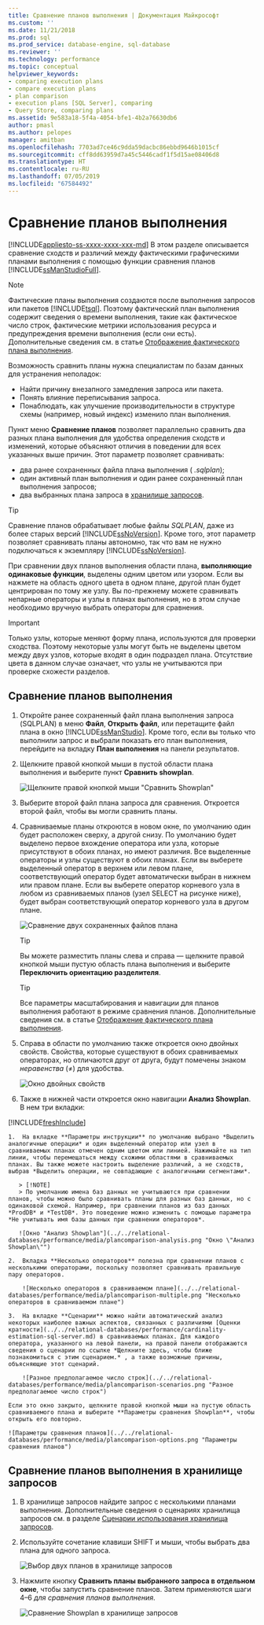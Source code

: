 ```yaml
---
title: Сравнение планов выполнения | Документация Майкрософт
ms.custom: ''
ms.date: 11/21/2018
ms.prod: sql
ms.prod_service: database-engine, sql-database
ms.reviewer: ''
ms.technology: performance
ms.topic: conceptual
helpviewer_keywords:
- comparing execution plans
- compare execution plans
- plan comparison
- execution plans [SQL Server], comparing
- Query Store, comparing plans
ms.assetid: 9e583a18-5f4a-4054-bfe1-4b2a76630db6
author: pmasl
ms.author: pelopes
manager: amitban
ms.openlocfilehash: 7703ad7ce46c9dda59dacbc86ebbd9646b1015cf
ms.sourcegitcommit: cff8dd63959d7a45c5446cadf1f5d15ae08406d8
ms.translationtype: HT
ms.contentlocale: ru-RU
ms.lasthandoff: 07/05/2019
ms.locfileid: "67584492"
---
```

# <a name="compare-execution-plans"></a>Сравнение планов выполнения
[!INCLUDE[appliesto-ss-xxxx-xxxx-xxx-md](../../includes/appliesto-ss-xxxx-xxxx-xxx-md.md)]
В этом разделе описывается сравнение сходств и различий между фактическими графическими планами выполнения с помощью функции сравнения планов [!INCLUDE[ssManStudioFull](../../includes/ssmanstudiofull-md.md)]. 
  
> [!NOTE]
> Фактические планы выполнения создаются после выполнения запросов или пакетов [!INCLUDE[tsql](../../includes/tsql-md.md)]. Поэтому фактический план выполнения содержит сведения о времени выполнения, такие как фактическое число строк, фактические метрики использования ресурса и предупреждения времени выполнения (если они есть). Дополнительные сведения см. в статье [Отображение фактического плана выполнения](../../relational-databases/performance/display-an-actual-execution-plan.md).
  
Возможность сравнить планы нужна специалистам по базам данных для устранения неполадок:
-   Найти причину внезапного замедления запроса или пакета.
-   Понять влияние переписывания запроса.
-   Понаблюдать, как улучшение производительности в структуре схемы (например, новый индекс) изменило план выполнения.  
 
Пункт меню **Сравнение планов** позволяет параллельно сравнить два разных плана выполнения для удобства определения сходств и изменений, которые объясняют отличия в поведении для всех указанных выше причин. Этот параметр позволяет сравнивать:
- два ранее сохраненных файла плана выполнения ( *.sqlplan*);
- один активный план выполнения и один ранее сохраненный план выполнения запросов;
- два выбранных плана запроса в [хранилище запросов](../../relational-databases/performance/monitoring-performance-by-using-the-query-store.md).

> [!TIP]
> Сравнение планов обрабатывает любые файлы *SQLPLAN*, даже из более старых версий [!INCLUDE[ssNoVersion](../../includes/ssnoversion-md.md)]. Кроме того, этот параметр позволяет сравнивать планы автономно, так что вам не нужно подключаться к экземпляру [!INCLUDE[ssNoVersion](../../includes/ssnoversion-md.md)]. 

При сравнении двух планов выполнения области плана, **выполняющие одинаковые функции**, выделены одним цветом или узором. Если вы нажмете на область одного цвета в одном плане, другой план будет центрирован по тому же узлу. Вы по-прежнему можете сравнивать непарные операторы и узлы в планах выполнения, но в этом случае необходимо вручную выбрать операторы для сравнения.

> [!IMPORTANT]
> Только узлы, которые меняют форму плана, используются для проверки сходства. Поэтому некоторые узлы могут быть не выделены цветом между двух узлов, которые входят в один подраздел плана. Отсутствие цвета в данном случае означает, что узлы не учитываются при проверке схожести разделов.
  
## <a name="to-compare-execution-plans"></a>Сравнение планов выполнения
  
1.  Откройте ранее сохраненный файл плана выполнения запроса (SQLPLAN) в меню **Файл**, **Открыть файл**, или перетащите файл плана в окно [!INCLUDE[ssManStudio](../../includes/ssManStudio-md.md)]. Кроме того, если вы только что выполнили запрос и выбрали показать его план выполнения, перейдите на вкладку **План выполнения** на панели результатов. 

2.  Щелкните правой кнопкой мыши в пустой области плана выполнения и выберите пункт **Сравнить showplan**. 

    ![Щелкните правой кнопкой мыши "Сравнить Showplan"](../../relational-databases/performance/media/plancomparisonmenuoption.png "Щелкните правой кнопкой мыши \"Сравнить Showplan\"")   

3.  Выберите второй файл плана запроса для сравнения. Откроется второй файл, чтобы вы могли сравнить планы.

4.  Сравниваемые планы откроются в новом окне, по умолчанию один будет расположен сверху, а другой снизу. По умолчанию будет выделено первое вхождение оператора или узла, которые присутствуют в обоих планах, но имеют различия. Все выделенные операторы и узлы существуют в обоих планах. Если вы выберете выделенный оператор в верхнем или левом плане, соответствующий оператор будет автоматически выбран в нижнем или правом плане. Если вы выберете оператор корневого узла в любом из сравниваемых планов (узел SELECT на рисунке ниже), будет выбран соответствующий оператор корневого узла в другом плане.

    ![Сравнение двух сохраненных файлов плана](../../relational-databases/performance/media/plancomparison-plans.png "Сравнение двух сохраненных файлов плана")  

     > [!TIP]
     > Вы можете разместить планы слева и справа — щелкните правой кнопкой мыши пустую область плана выполнения и выберите **Переключить ориентацию разделителя**.

     > [!TIP]
     > Все параметры масштабирования и навигации для планов выполнения работают в режиме сравнения планов. Дополнительные сведения см. в статье [Отображение фактического плана выполнения](../../relational-databases/performance/display-an-actual-execution-plan.md).

5.  Справа в области по умолчанию также откроется окно двойных свойств. Свойства, которые существуют в обоих сравниваемых операторах, но отличаются друг от друга, будут помечены знаком *неравенства* (≠) для удобства.

    ![Окно двойных свойств](../../relational-databases/performance/media/plancomparison-properties.png "Окно двойных свойств")  

6.  Также в нижней части откроется окно навигации **Анализ Showplan**. В нем три вкладки:

[!INCLUDE[freshInclude](../../includes/paragraph-content/fresh-note-steps-feedback.md)]

    1.  На вкладке **Параметры инструкции** по умолчанию выбрано *Выделить аналогичные операции* и один выделенный оператор или узел в сравниваемых планах отмечен одним цветом или линией. Нажимайте на тип линии, чтобы перемещаться между схожими областями в сравниваемых планах. Вы также можете настроить выделение различий, а не сходств, выбрав *Выделить операции, не совпадающие с аналогичными сегментами*. 
    
       > [!NOTE]
       > По умолчанию имена баз данных не учитываются при сравнении планов, чтобы можно было сравнивать планы для разных баз данных, но с одинаковой схемой. Например, при сравнении планов из баз данных *ProdDB* и *TestDB*. Это поведение можно изменить с помощью параметра *Не учитывать имя базы данных при сравнении операторов*.

       ![Окно "Анализ Showplan"](../../relational-databases/performance/media/plancomparison-analysis.png "Окно \"Анализ Showplan\"") 

    2.  Вкладка **Несколько операторов** полезна при сравнении планов с несколькими операторами, поскольку позволяет сравнивать правильную пару операторов.

        ![Несколько операторов в сравниваемом плане](../../relational-databases/performance/media/plancomparison-multiple.png "Несколько операторов в сравниваемом плане")  

    3.  На вкладке **Сценарии** можно найти автоматический анализ некоторых наиболее важных аспектов, связанных с различиями [Оценки кратности](../../relational-databases/performance/cardinality-estimation-sql-server.md) в сравниваемых планах. Для каждого оператора, указанного на левой панели, на правой панели отображаются сведения о сценарии по ссылке *Щелкните здесь, чтобы ближе познакомиться с этим сценарием.* , а также возможные причины, объясняющие этот сценарий. 

        ![Разное предполагаемое число строк](../../relational-databases/performance/media/plancomparison-scenarios.png "Разное предполагаемое число строк")  

    Если это окно закрыто, щелкните правой кнопкой мыши на пустую область сравниваемого плана и выберите **Параметры сравнения Showplan**, чтобы открыть его повторно.

    ![Параметры сравнения планов](../../relational-databases/performance/media/plancomparison-options.png "Параметры сравнения планов")  

## <a name="to-compare-execution-plans-in-query-store"></a>Сравнение планов выполнения в хранилище запросов

1.  В хранилище запросов найдите запрос с несколькими планами выполнения. Дополнительные сведения о сценариях хранилища запросов см. в разделе [Сценарии использования хранилища запросов](../../relational-databases/performance/query-store-usage-scenarios.md#identify-and-tune-top-resource-consuming-queries).

2.  Используйте сочетание клавиши SHIFT и мыши, чтобы выбрать два плана для одного запроса. 

    ![Выбор двух планов в хранилище запросов](../../relational-databases/performance/media/plancomparison-querystore.png "Выбор двух планов в хранилище запросов")   

3.  Нажмите кнопку **Сравнить планы выбранного запроса в отдельном окне**, чтобы запустить сравнение планов. Затем применяются шаги 4–6 *для сравнения планов выполнения*. 

    ![Сравнение Showplan в хранилище запросов](../../relational-databases/performance/media/plancomparison-querystoreoption.png "Сравнение Showplan в хранилище запросов") 
